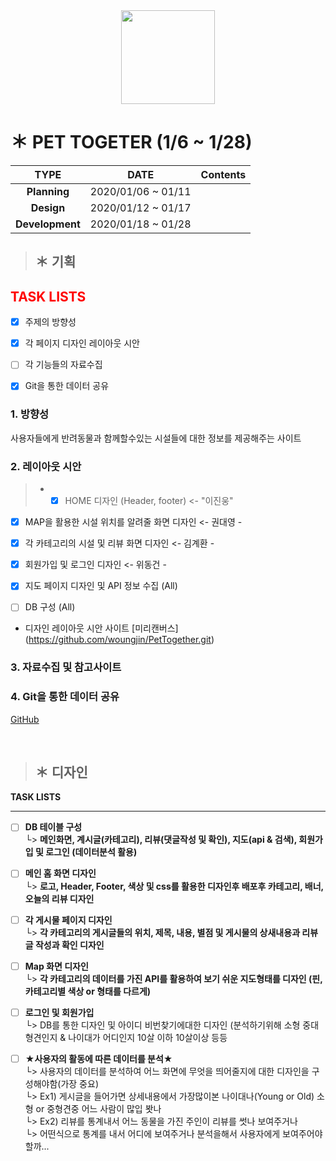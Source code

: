 <div align=center> 
 <img width="150" src="https://user-images.githubusercontent.com/74219139/104112803-7c14a800-5336-11eb-8326-9f69c35b41e0.PNG"> </img>
</div>


# ＊ PET TOGETER (1/6 ~ 1/28)
| **TYPE** | **DATE** | **Contents** |
|:---:|:---:|:---:|
|  **Planning** | 2020/01/06 ~ 01/11 | |
|  **Design** | 2020/01/12 ~ 01/17 | | 
| **Development**  | 2020/01/18 ~ 01/28 | |


> ## ＊ **기획**
<span style="color:red">TASK LISTS</span>
-----------------
- [x] 주제의 방향성
- [x] 각 페이지 디자인 레이아웃 시안
- [ ] 각 기능들의 자료수집
- [x] Git을 통한 데이터 공유



### 1. 방향성
사용자들에게 반려동물과 함께할수있는 시설들에 대한 정보를 제공해주는 사이트

### 2. 레이아웃 시안 
 
> + - [x] HOME 디자인 (Header, footer) <- "이진웅"

- [x] MAP을 활용한 시설 위치를 알려줄 화면 디자인 <- 권대영 - 

- [x] 각 카테고리의 시설 및 리뷰 화면 디자인 <- 김계환 - 

- [x] 회원가입 및 로그인 디자인  <- 위동건 -

- [x] 지도 페이지 디자인 및 API 정보 수집 (All)

- [ ] DB 구성 (All)

* 디자인 레이아웃 시안 사이트 
[미리캔버스] (https://github.com/woungjin/PetTogether.git) 

### 3. 자료수집 및 참고사이트


### 4. Git을 통한 데이터 공유
[GitHub](https://github.com/woungjin/PetTogether.git)

<br/>



> ## ＊ **디자인**



__TASK LISTS__
- - -  
 - [ ] __DB 테이블 구성__ <br/>
  └> __메인화면, 계시글(카테고리), 리뷰(댓글작성 및 확인), 지도(api & 검색), 회원가입 및 로그인 (데이터분석 활용)__ <br/>


 - [ ] __메인 홈 화면 디자인__ <br/>
  └> **로고, Header, Footer, 색상 및 css를 활용한 디자인후 배포후 카테고리, 배너, 오늘의 리뷰 디자인** <br/>
  

 - [ ] __각 게시물 페이지 디자인__  <br/>
  └> **각 카테고리의 게시글들의 위치, 제목, 내용, 별점 및 게시물의 상새내용과 리뷰글 작성과 확인 디자인** <br/>
  
  
 - [ ] __Map 화면 디자인__ <br/>
  └> **각 카테고리의 데이터를 가진 API를 활용하여 보기 쉬운 지도형태를 디자인 (핀, 카테고리별 색상 or 형태를 다르게)** <br/>
  
  
 - [ ] __로그인 및 회원가입__ <br/>
  └> DB를 통한 디자인 및 아이디 비번찾기에대한 디자인 (분석하기위해 소형 중대형견인지 & 나이대가 어디인지 10살 이하 10살이상 등등 <br/>
  
  
 - [ ] __★사용자의 활동에 따른 데이터를 분석★__ <br/>
  └> 사용자의 데이터를 분석하여 어느 화면에 무엇을 띄어줄지에 대한 디자인을 구성해야함(가장 중요) <br/>
  └> Ex1) 게시글을 들어가면 상세내용에서 가장많이본 나이대나(Young or Old) 소형 or 중형견중 어느 사람이 많입 봣나  <br/>
  └> Ex2) 리뷰를 통계내서 어느 동물을 가진 주인이 리뷰를 썻나 보여주거나  <br/>
  └> 어떤식으로 통계를 내서 어디에 보여주거나 분석을해서 사용자에게 보여주어야 할까... <br/>
  
  
      
